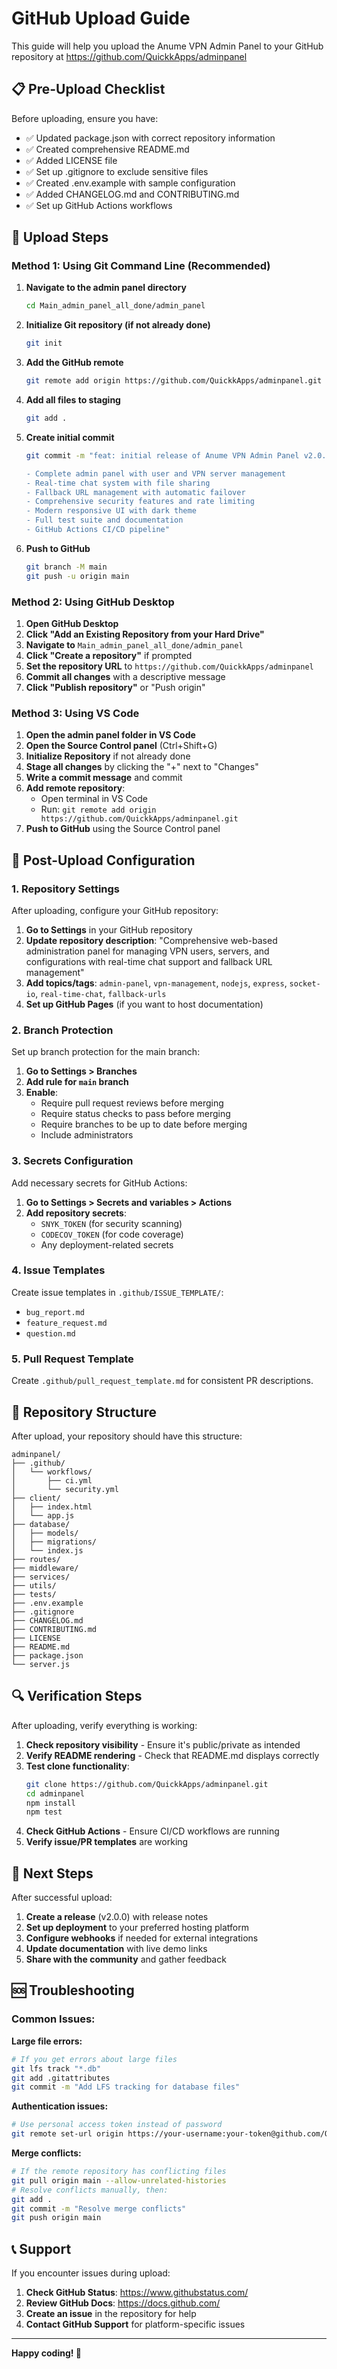 # GitHub Upload Guide

This guide will help you upload the Anume VPN Admin Panel to your GitHub repository at https://github.com/QuickkApps/adminpanel

## 📋 Pre-Upload Checklist

Before uploading, ensure you have:

- ✅ Updated package.json with correct repository information
- ✅ Created comprehensive README.md
- ✅ Added LICENSE file
- ✅ Set up .gitignore to exclude sensitive files
- ✅ Created .env.example with sample configuration
- ✅ Added CHANGELOG.md and CONTRIBUTING.md
- ✅ Set up GitHub Actions workflows

## 🚀 Upload Steps

### Method 1: Using Git Command Line (Recommended)

1. **Navigate to the admin panel directory**
   ```bash
   cd Main_admin_panel_all_done/admin_panel
   ```

2. **Initialize Git repository (if not already done)**
   ```bash
   git init
   ```

3. **Add the GitHub remote**
   ```bash
   git remote add origin https://github.com/QuickkApps/adminpanel.git
   ```

4. **Add all files to staging**
   ```bash
   git add .
   ```

5. **Create initial commit**
   ```bash
   git commit -m "feat: initial release of Anume VPN Admin Panel v2.0.0

   - Complete admin panel with user and VPN server management
   - Real-time chat system with file sharing
   - Fallback URL management with automatic failover
   - Comprehensive security features and rate limiting
   - Modern responsive UI with dark theme
   - Full test suite and documentation
   - GitHub Actions CI/CD pipeline"
   ```

6. **Push to GitHub**
   ```bash
   git branch -M main
   git push -u origin main
   ```

### Method 2: Using GitHub Desktop

1. **Open GitHub Desktop**
2. **Click "Add an Existing Repository from your Hard Drive"**
3. **Navigate to** `Main_admin_panel_all_done/admin_panel`
4. **Click "Create a repository"** if prompted
5. **Set the repository URL** to `https://github.com/QuickkApps/adminpanel`
6. **Commit all changes** with a descriptive message
7. **Click "Publish repository"** or "Push origin"

### Method 3: Using VS Code

1. **Open the admin panel folder in VS Code**
2. **Open the Source Control panel** (Ctrl+Shift+G)
3. **Initialize Repository** if not already done
4. **Stage all changes** by clicking the "+" next to "Changes"
5. **Write a commit message** and commit
6. **Add remote repository**:
   - Open terminal in VS Code
   - Run: `git remote add origin https://github.com/QuickkApps/adminpanel.git`
7. **Push to GitHub** using the Source Control panel

## 🔧 Post-Upload Configuration

### 1. Repository Settings

After uploading, configure your GitHub repository:

1. **Go to Settings** in your GitHub repository
2. **Update repository description**: "Comprehensive web-based administration panel for managing VPN users, servers, and configurations with real-time chat support and fallback URL management"
3. **Add topics/tags**: `admin-panel`, `vpn-management`, `nodejs`, `express`, `socket-io`, `real-time-chat`, `fallback-urls`
4. **Set up GitHub Pages** (if you want to host documentation)

### 2. Branch Protection

Set up branch protection for the main branch:

1. **Go to Settings > Branches**
2. **Add rule for `main` branch**
3. **Enable**:
   - Require pull request reviews before merging
   - Require status checks to pass before merging
   - Require branches to be up to date before merging
   - Include administrators

### 3. Secrets Configuration

Add necessary secrets for GitHub Actions:

1. **Go to Settings > Secrets and variables > Actions**
2. **Add repository secrets**:
   - `SNYK_TOKEN` (for security scanning)
   - `CODECOV_TOKEN` (for code coverage)
   - Any deployment-related secrets

### 4. Issue Templates

Create issue templates in `.github/ISSUE_TEMPLATE/`:

- `bug_report.md`
- `feature_request.md`
- `question.md`

### 5. Pull Request Template

Create `.github/pull_request_template.md` for consistent PR descriptions.

## 📝 Repository Structure

After upload, your repository should have this structure:

```
adminpanel/
├── .github/
│   └── workflows/
│       ├── ci.yml
│       └── security.yml
├── client/
│   ├── index.html
│   └── app.js
├── database/
│   ├── models/
│   ├── migrations/
│   └── index.js
├── routes/
├── middleware/
├── services/
├── utils/
├── tests/
├── .env.example
├── .gitignore
├── CHANGELOG.md
├── CONTRIBUTING.md
├── LICENSE
├── README.md
├── package.json
└── server.js
```

## 🔍 Verification Steps

After uploading, verify everything is working:

1. **Check repository visibility** - Ensure it's public/private as intended
2. **Verify README rendering** - Check that README.md displays correctly
3. **Test clone functionality**:
   ```bash
   git clone https://github.com/QuickkApps/adminpanel.git
   cd adminpanel
   npm install
   npm test
   ```
4. **Check GitHub Actions** - Ensure CI/CD workflows are running
5. **Verify issue/PR templates** are working

## 🚀 Next Steps

After successful upload:

1. **Create a release** (v2.0.0) with release notes
2. **Set up deployment** to your preferred hosting platform
3. **Configure webhooks** if needed for external integrations
4. **Update documentation** with live demo links
5. **Share with the community** and gather feedback

## 🆘 Troubleshooting

### Common Issues:

**Large file errors:**
```bash
# If you get errors about large files
git lfs track "*.db"
git add .gitattributes
git commit -m "Add LFS tracking for database files"
```

**Authentication issues:**
```bash
# Use personal access token instead of password
git remote set-url origin https://your-username:your-token@github.com/QuickkApps/adminpanel.git
```

**Merge conflicts:**
```bash
# If the remote repository has conflicting files
git pull origin main --allow-unrelated-histories
# Resolve conflicts manually, then:
git add .
git commit -m "Resolve merge conflicts"
git push origin main
```

## 📞 Support

If you encounter issues during upload:

1. **Check GitHub Status**: https://www.githubstatus.com/
2. **Review GitHub Docs**: https://docs.github.com/
3. **Create an issue** in the repository for help
4. **Contact GitHub Support** for platform-specific issues

---

**Happy coding! 🎉**
